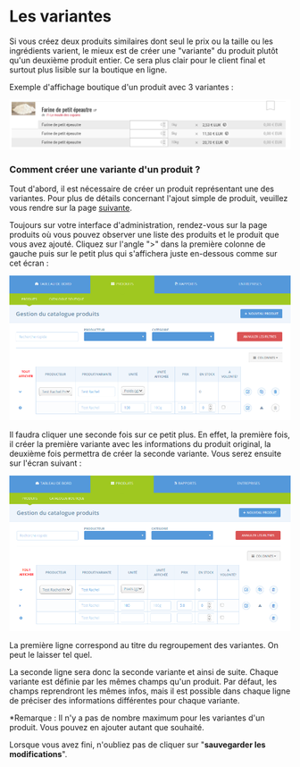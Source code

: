 # Les variantes

Si vous créez deux produits similaires dont seul le prix ou la taille ou les ingrédients varient, le mieux est de créer une "variante" du produit plutôt qu'un deuxième produit entier. Ce sera plus clair pour le client final et surtout plus lisible sur la boutique en ligne.

Exemple d'affichage boutique d'un produit avec 3 variantes :

![](../../.gitbook/assets/image%20%2811%29.png)

### Comment créer une variante d'un produit ?

Tout d'abord, il est nécessaire de créer un produit représentant une des variantes. Pour plus de détails concernant l'ajout simple de produit, veuillez vous rendre sur la page [suivante](http://openfoodnetwork.org/platform/user-guide/producer-set-up-guide/producer_products/).

Toujours sur votre interface d'administration, rendez-vous sur la page produits où vous pouvez observer une liste des produits et le produit que vous avez ajouté. Cliquez sur l'angle "&gt;" dans la première colonne de gauche puis sur le petit plus qui s'affichera juste en-dessous comme sur cet écran :

![](../../.gitbook/assets/image%20%2858%29.png)

Il faudra cliquer une seconde fois sur ce petit plus. En effet, la première fois, il créer la première variante avec les informations du produit original, la deuxième fois permettra de créer la seconde variante. Vous serez ensuite sur l'écran suivant :

![](../../.gitbook/assets/image%20%2885%29.png)

La première ligne correspond au titre du regroupement des variantes. On peut le laisser tel quel.

La seconde ligne sera donc la seconde variante et ainsi de suite.  Chaque variante est définie par les mêmes champs qu'un produit. Par défaut, les champs reprendront les mêmes infos, mais il est possible dans chaque ligne de préciser des informations différentes pour chaque variante.

\*Remarque : Il n'y a pas de nombre maximum pour les variantes d'un produit. Vous pouvez en ajouter autant que souhaité.

Lorsque vous avez fini, n'oubliez pas de cliquer sur "**sauvegarder les modifications**".





